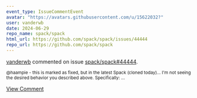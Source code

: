 ```yaml
---
event_type: IssueCommentEvent
avatar: "https://avatars.githubusercontent.com/u/15622032?"
user: vanderwb
date: 2024-06-29
repo_name: spack/spack
html_url: https://github.com/spack/spack/issues/44444
repo_url: https://github.com/spack/spack
---
```


<a href='https://github.com/vanderwb' target='_blank'>vanderwb</a> commented on issue <a href='https://github.com/spack/spack/issues/44444' target='_blank'>spack/spack#44444</a>.

<small>@haampie - this is marked as fixed, but in the latest Spack (cloned today)... I'm not seeing the desired behavior you described above. Specifically:...</small>

<a href='https://github.com/spack/spack/issues/44444' target='_blank'>View Comment</a>